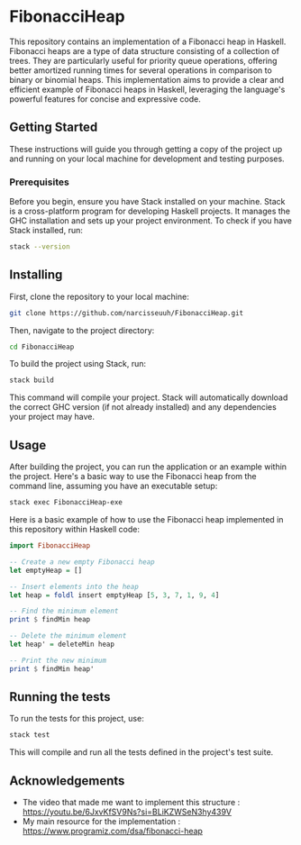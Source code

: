 # FibonacciHeap

This repository contains an implementation of a Fibonacci heap in Haskell. Fibonacci heaps are a type of data structure consisting of a collection of trees. They are particularly useful for priority queue operations, offering better amortized running times for several operations in comparison to binary or binomial heaps. This implementation aims to provide a clear and efficient example of Fibonacci heaps in Haskell, leveraging the language's powerful features for concise and expressive code.

## Getting Started

These instructions will guide you through getting a copy of the project up and running on your local machine for development and testing purposes.

### Prerequisites

Before you begin, ensure you have Stack installed on your machine. Stack is a cross-platform program for developing Haskell projects. It manages the GHC installation and sets up your project environment. To check if you have Stack installed, run:

```bash
stack --version
```

## Installing

First, clone the repository to your local machine:
```bash
git clone https://github.com/narcisseuuh/FibonacciHeap.git
```

Then, navigate to the project directory:

```bash
cd FibonacciHeap
```

To build the project using Stack, run:
```bash
stack build
```

This command will compile your project. Stack will automatically download the correct GHC version (if not already installed) and any dependencies your project may have.

## Usage

After building the project, you can run the application or an example within the project. Here's a basic way to use the Fibonacci heap from the command line, assuming you have an executable setup:
```bash
stack exec FibonacciHeap-exe
```

Here is a basic example of how to use the Fibonacci heap implemented in this repository within Haskell code:

```haskell
import FibonacciHeap

-- Create a new empty Fibonacci heap
let emptyHeap = []

-- Insert elements into the heap
let heap = foldl insert emptyHeap [5, 3, 7, 1, 9, 4]

-- Find the minimum element
print $ findMin heap

-- Delete the minimum element
let heap' = deleteMin heap

-- Print the new minimum
print $ findMin heap'
```

## Running the tests

To run the tests for this project, use:

```bash
stack test
```

This will compile and run all the tests defined in the project's test suite.

## Acknowledgements

- The video that made me want to implement this structure : https://youtu.be/6JxvKfSV9Ns?si=BLiKZWSeN3hy439V
- My main resource for the implementation : https://www.programiz.com/dsa/fibonacci-heap